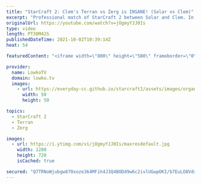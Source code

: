 ```yaml
---
title: "StarCraft 2: Clem's Terran vs Zerg is INSANE! (Solar vs Clem)"
excerpt: "Professional match of StarCraft 2 between Solar and Clem. In this Terran versus Zerg we watch Clem take control of the early game, but Solar managed to stay alive and strikes back in the late game.  Support my work on Patreon: http://www.patreon.com/lowkotv Become a YouTube member: https://lowko.tv/join"
originalUrl: https://youtube.com/watch?v=jOgmyYJJ0Is
type: video
length: PT30M42S
publishedDateTime: 2021-10-02T10:39:14Z
heat: 54

featuredContent: "<iframe width=\"800\" height=\"500\" frameborder=\"0\" src=\"https://www.youtube.com/embed/jOgmyYJJ0Is\" allow=\"accelerometer; autoplay; encrypted-media; gyroscope; picture-in-picture\" allowfullscreen></iframe>"

provider:
  name: LowkoTV
  domain: lowko.tv
  images:
    - url: https://everyday-cc.github.io/starcraft2/assets/images/organizations/lowko.tv-50x50.jpg
      width: 50
      height: 50

topics:
  - StarCraft 2
  - Terran
  - Zerg

images:
  - url: https://i.ytimg.com/vi/jOgmyYJJ0Is/maxresdefault.jpg
    width: 1280
    height: 720
    isCached: true

secured: "Q7TRNoWjubgw870xoze364MFih4J3Q4BODd9w6c2ivlUGwpOKI/b7EuLO8VdxMfCptp9Ak924Nh4EqXBnTJ2ji3UvkHX4n4axAbR7+OyNEAeJn3t1S0Rdhhk1rCS2G+wiAO5I8XhKK2/RG4gkPTYJ0GAP5eHAQuvI6uCg89uV6tpVfmq6sSfHj7enXLxJckP7JDhevaJMxfLG5X4asa6Ub3PB4WsYd2Xs33ZHC4nMjf1PQ7jFVmcojI0jro3C8kVRLAIuCN7yd/HzQgmrAFRT2Im6ypQyN9ebqnraN09dWN5X+nkjqJ5orjUWpEY6ekEWdiH6I9IF5pfGMa8b4fRul12TFxqK5RtJqRRPQT86DCiuw8ht2cHFBDVbfn/gOUd5e6SZ7swzem+KIoFfrcukc8FpxFvG8UIRCn9RjjN5nBPAqmaWuxo/p/CDqFYF2Mn;6sDsA58FVua4fJIACnbfhQ=="
---
```



